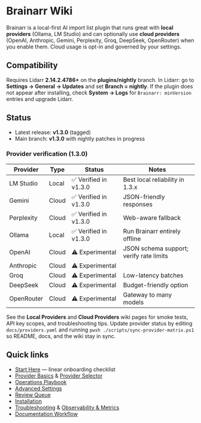 # Brainarr Wiki

Brainarr is a local-first AI import list plugin that runs great with **local providers** (Ollama, LM Studio) and can optionally use **cloud providers** (OpenAI, Anthropic, Gemini, Perplexity, Groq, DeepSeek, OpenRouter) when you enable them. Cloud usage is opt-in and governed by your settings.

## Compatibility

Requires Lidarr **2.14.2.4786+** on the **plugins/nightly** branch. In Lidarr: go to **Settings → General → Updates** and set **Branch = nightly**. If the plugin does not appear after installing, check **System → Logs** for `Brainarr: minVersion` entries and upgrade Lidarr.

## Status

- Latest release: **v1.3.0** (tagged)
- Main branch: **v1.3.0** with nightly patches in progress

### Provider verification (1.3.0)

<!-- PROVIDER_MATRIX_START -->
| Provider | Type | Status | Notes |
| --- | --- | --- | --- |
| LM Studio | Local | ✅ Verified in v1.3.0 | Best local reliability in 1.3.x |
| Gemini | Cloud | ✅ Verified in v1.3.0 | JSON-friendly responses |
| Perplexity | Cloud | ✅ Verified in v1.3.0 | Web-aware fallback |
| Ollama | Local | ✅ Verified in v1.3.0 | Run Brainarr entirely offline |
| OpenAI | Cloud | ⚠️ Experimental | JSON schema support; verify rate limits |
| Anthropic | Cloud | ⚠️ Experimental |  |
| Groq | Cloud | ⚠️ Experimental | Low-latency batches |
| DeepSeek | Cloud | ⚠️ Experimental | Budget-friendly option |
| OpenRouter | Cloud | ⚠️ Experimental | Gateway to many models |

<!-- PROVIDER_MATRIX_END -->

See the **Local Providers** and **Cloud Providers** wiki pages for smoke tests, API key scopes, and troubleshooting tips. Update provider status by editing `docs/providers.yaml` and running `pwsh ./scripts/sync-provider-matrix.ps1` so README, docs, and the wiki stay in sync.

## Quick links

- [Start Here](Start-Here) — linear onboarding checklist
- [Provider Basics](Provider-Basics) & [Provider Selector](Provider-Selector)
- [Operations Playbook](Operations)
- [Advanced Settings](Advanced-Settings)
- [Review Queue](Review-Queue)
- [Installation](Installation)
- [Troubleshooting](Troubleshooting) & [Observability & Metrics](Observability-and-Metrics)
- [Documentation Workflow](Documentation-Workflow)
